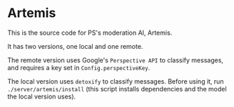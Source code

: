 # Artemis

This is the source code for PS's moderation AI, Artemis. 

It has two versions, one local and one remote.

The remote version uses Google's `Perspective API` to classify messages, and requires a key set in `Config.perspectiveKey`.

The local version uses `detoxify` to classify messages. Before using it, run `./server/artemis/install` (this script installs dependencies and the model the local version uses).

